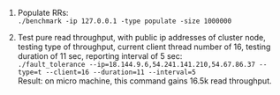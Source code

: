 1. Populate RRs:  
  `./benchmark -ip 127.0.0.1 -type populate -size 1000000`

2. Test pure read throughput, with public ip addresses of cluster node, testing type of throughput, current client thread number of 16, testing duration of 11 sec, reporting interval of 5 sec:   
  `./fault_tolerance --ip=18.144.9.6,54.241.141.210,54.67.86.37 --type=t --client=16 --duration=11 --interval=5`  
Result: on micro machine, this command gains 16.5k read throughput.
